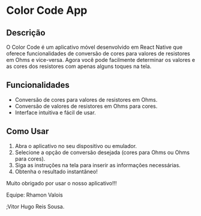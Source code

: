 # Color Code App

## Descrição

O Color Code é um aplicativo móvel desenvolvido em React Native que oferece funcionalidades de conversão de cores para valores de resistores em Ohms e vice-versa. Agora você pode facilmente determinar os valores e as cores dos resistores com apenas alguns toques na tela.

## Funcionalidades

- Conversão de cores para valores de resistores em Ohms.
- Conversão de valores de resistores em Ohms para cores.
- Interface intuitiva e fácil de usar.

## Como Usar

1. Abra o aplicativo no seu dispositivo ou emulador.
2. Selecione a opção de conversão desejada (cores para Ohms ou Ohms para cores).
3. Siga as instruções na tela para inserir as informações necessárias.
4. Obtenha o resultado instantâneo!


Muito obrigado por usar o nosso aplicativo!!!




Equipe: 
Rhamon Valois

;Vitor Hugo Reis Sousa.
